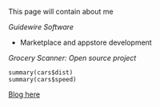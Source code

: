 This page will contain about me

*Guidewire Software*
  - Marketplace and appstore development

*Grocery Scanner: Open source project*

```{r}
summary(cars$dist)
summary(cars$speed)
```


[Blog here](http://yeshvantbhavnasi.info)

